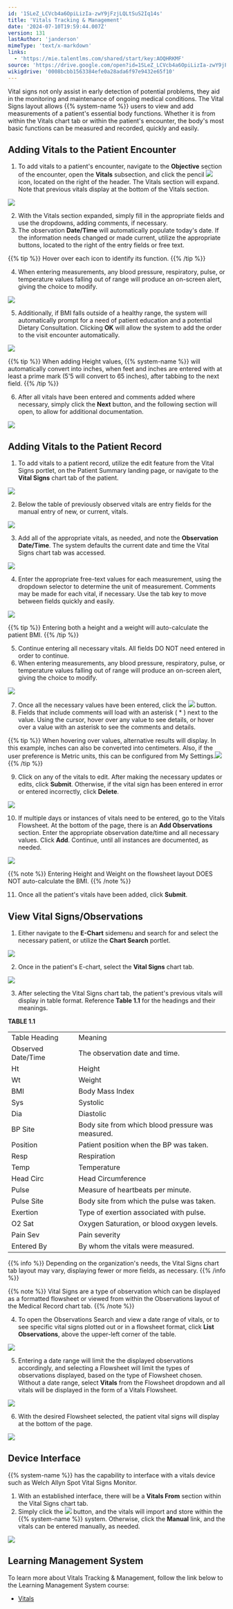 ```yaml
---
id: '1SLeZ_LCVcb4a6OpiLizIa-zwY9jFzjLQLtSuS2Iq14s'
title: 'Vitals Tracking & Management'
date: '2024-07-10T19:59:44.007Z'
version: 131
lastAuthor: 'janderson'
mimeType: 'text/x-markdown'
links:
  - 'https://mie.talentlms.com/shared/start/key:AOQHRKMF'
source: 'https://drive.google.com/open?id=1SLeZ_LCVcb4a6OpiLizIa-zwY9jFzjLQLtSuS2Iq14s'
wikigdrive: '0008bcbb1563384efe0a28ada6f97e9432e65f10'
---
```

Vital signs not only assist in early detection of potential problems, they aid in the monitoring and maintenance of ongoing medical conditions. The Vital Signs layout allows {{% system-name %}} users to view and add measurements of a patient's essential body functions. Whether it is from within the Vitals chart tab or within the patient's encounter, the body's most basic functions can be measured and recorded, quickly and easily.

## Adding Vitals to the Patient Encounter

1. To add vitals to a patient's encounter, navigate to the <strong>Objective</strong> section of the encounter, open the <strong>Vitals</strong> subsection, and click the pencil 
    ![](../vitals-tracking-and-management.assets/208e44c784d7d7e1fd81d8d02416c996.png)
     icon, located on the right of the header. The Vitals section will expand. Note that previous vitals display at the bottom of the Vitals section.

![](../vitals-tracking-and-management.assets/79ddb5a7da8b131f29eb9db1ba4853d9.png)

2. With the Vitals section expanded, simply fill in the appropriate fields and use the dropdowns, adding comments, if necessary.
3. The observation <strong>Date/Time</strong> will automatically populate today's date. If the information needs changed or made current, utilize the appropriate buttons, located to the right of the entry fields or free text.

{{% tip %}}
Hover over each icon to identify its function.
{{% /tip %}}

4. When entering measurements, any blood pressure, respiratory, pulse, or temperature values falling out of range will produce an on-screen alert, giving the choice to modify.

![](../vitals-tracking-and-management.assets/9b8ef2da22547e2076085c2e96507f28.png)

5. Additionally, if BMI falls outside of a healthy range, the system will automatically prompt for a need of patient education and a potential Dietary Consultation. Clicking <strong>OK</strong> will allow the system to add the order to the visit encounter automatically.

![](../vitals-tracking-and-management.assets/0e3ce917b96e25b43c6eec789b68d940.png)

{{% tip %}}
When adding Height values, {{% system-name %}} will automatically convert into inches, when feet and inches are entered with at least a prime mark (5'5 will convert to 65 inches), after tabbing to the next field.
{{% /tip %}}

6. After all vitals have been entered and comments added where necessary, simply click the <strong>Next</strong> button, and the following section will open, to allow for additional documentation.

![](../vitals-tracking-and-management.assets/4da942d45e4f29948861e2d500a02b82.png)

## Adding Vitals to the Patient Record

1. To add vitals to a patient record, utilize the edit feature from the Vital Signs portlet, on the Patient Summary landing page, or navigate to the <strong>Vital Signs</strong> chart tab of the patient.

![](../vitals-tracking-and-management.assets/791066338ee7e655e14829e3ef8709f2.png)

2. Below the table of previously observed vitals are entry fields for the manual entry of new, or current, vitals.

![](../vitals-tracking-and-management.assets/a76591b9af1de3eed2c14fef3f14b219.png)

3. Add all of the appropriate vitals, as needed, and note the <strong>Observation Date/Time</strong>. The system defaults the current date and time the Vital Signs chart tab was accessed.

![](../vitals-tracking-and-management.assets/77b404f0a85cab6ee9638b0386a1b70e.png)

4. Enter the appropriate free-text values for each measurement, using the dropdown selector to determine the unit of measurement. Comments may be made for each vital, if necessary. Use the tab key to move between fields quickly and easily.

![](../vitals-tracking-and-management.assets/b1c37c9b3902d61e3dd11f3faecef792.png)

{{% tip %}}
Entering both a height and a weight will auto-calculate the patient BMI.
{{% /tip %}}

5. Continue entering all necessary vitals. All fields DO NOT need entered in order to continue.
6. When entering measurements, any blood pressure, respiratory, pulse, or temperature values falling out of range will produce an on-screen alert, giving the choice to modify.

![](../vitals-tracking-and-management.assets/9b8ef2da22547e2076085c2e96507f28.png)

7. Once all the necessary values have been entered, click the 
    ![](../vitals-tracking-and-management.assets/c4b4670370433310bc1b2b915966c671.png)
     button.
8. Fields that include comments will load with an asterisk ( * ) next to the value. Using the cursor, hover over any value to see details, or hover over a value with an asterisk to see the comments and details.

{{% tip %}}
When hovering over values, alternative results will display. In this example, inches can also be converted into centimeters. Also, if the user preference is Metric units, this can be configured from My Settings.![](../vitals-tracking-and-management.assets/7435e0269809602fcf3b6ac822801d99.png)
{{% /tip %}}

9. Click on any of the vitals to edit. After making the necessary updates or edits, click <strong>Submit</strong>. Otherwise, if the vital sign has been entered in error or entered incorrectly, click <strong>Delete</strong>.

![](../vitals-tracking-and-management.assets/771405a932aa21e6e6169aa85dd94f32.png)

10. If multiple days or instances of vitals need to be entered, go to the Vitals Flowsheet. At the bottom of the page, there is an <strong>Add Observations</strong> section. Enter the appropriate observation date/time and all necessary values. Click <strong>Add</strong>. Continue, until all instances are documented, as needed.

![](../vitals-tracking-and-management.assets/5155905feddd7767f1dd704387829302.png)

{{% note %}}
Entering Height and Weight on the flowsheet layout DOES NOT auto-calculate the BMI.
{{% /note %}}

11. Once all the patient's vitals have been added, click <strong>Submit</strong>.

## View Vital Signs/Observations

1. Either navigate to the <strong>E-Chart</strong> sidemenu and search for and select the necessary patient, or utilize the <strong>Chart Search</strong> portlet.

![](../vitals-tracking-and-management.assets/aacf5b3f6c309809986b6b37e271f0bd.png)

2. Once in the patient's E-chart, select the <strong>Vital Signs</strong> chart tab.

![](../vitals-tracking-and-management.assets/791066338ee7e655e14829e3ef8709f2.png)

3. After selecting the Vital Signs chart tab, the patient's previous vitals will display in table format. Reference <strong>Table 1.1</strong> for the headings and their meanings.

**TABLE 1.1**
<table>
<tr>
<td>Table Heading</td>
<td>Meaning</td>
</tr>
<tr>
<td>Observed Date/Time</td>
<td>The observation date and time.</td>
</tr>
<tr>
<td>Ht</td>
<td>Height</td>
</tr>
<tr>
<td>Wt</td>
<td>Weight</td>
</tr>
<tr>
<td>BMI</td>
<td>Body Mass Index</td>
</tr>
<tr>
<td>Sys</td>
<td>Systolic</td>
</tr>
<tr>
<td>Dia</td>
<td>Diastolic</td>
</tr>
<tr>
<td>BP Site</td>
<td>Body site from which blood pressure was measured.</td>
</tr>
<tr>
<td>Position</td>
<td>Patient position when the BP was taken.</td>
</tr>
<tr>
<td>Resp</td>
<td>Respiration</td>
</tr>
<tr>
<td>Temp</td>
<td>Temperature</td>
</tr>
<tr>
<td>Head Circ</td>
<td>Head Circumference</td>
</tr>
<tr>
<td>Pulse</td>
<td>Measure of heartbeats per minute.</td>
</tr>
<tr>
<td>Pulse Site</td>
<td>Body site from which the pulse was taken.</td>
</tr>
<tr>
<td>Exertion</td>
<td>Type of exertion associated with pulse.</td>
</tr>
<tr>
<td>O2 Sat</td>
<td>Oxygen Saturation, or blood oxygen levels.</td>
</tr>
<tr>
<td>Pain Sev</td>
<td>Pain severity</td>
</tr>
<tr>
<td>Entered By</td>
<td>By whom the vitals were measured.</td>
</tr>
</table>

{{% info %}}
Depending on the organization's needs, the Vital Signs chart tab layout may vary, displaying fewer or more fields, as necessary.
{{% /info %}}

{{% note %}}
Vital Signs are a type of observation which can be displayed as a formatted flowsheet or viewed from within the Observations layout of the Medical Record chart tab.
{{% /note %}}

4. To open the Observations Search and view a date range of vitals, or to see specific vital signs plotted out or in a flowsheet format, click <strong>List Observations</strong>, above the upper-left corner of the table.

![](../vitals-tracking-and-management.assets/7972a5c0d442222a44ec51e40a9d3729.png)

5. Entering a date range will limit the the displayed observations accordingly, and selecting a Flowsheet will limit the types of observations displayed, based on the type of Flowsheet chosen. Without a date range, select <strong>Vitals</strong> from the Flowsheet dropdown and all vitals will be displayed in the form of a Vitals Flowsheet.

![](../vitals-tracking-and-management.assets/ceffa15e428fe23033da691680e5e21f.png)

6. With the desired Flowsheet selected, the patient vital signs will display at the bottom of the page.

![](../vitals-tracking-and-management.assets/809ba3e09bb1c82e567b49c1631411de.png)

## Device Interface

{{% system-name %}} has the capability to interface with a vitals device such as Welch Allyn Spot Vital Signs Monitor.

1. With an established interface, there will be a <strong>Vitals From</strong> section within the Vital Signs chart tab.
2. Simply click the 
    ![](../vitals-tracking-and-management.assets/b87418014acb0d791426e1d6e4b041f2.png)
     button, and the vitals will import and store within the {{% system-name %}} system. Otherwise, click the <strong>Manual</strong> link, and the vitals can be entered manually, as needed.

![](../vitals-tracking-and-management.assets/1bd3e72eaec1ee787a2cff6331ebd9ba.png)

## Learning Management System

To learn more about Vitals Tracking & Management, follow the link below to the Learning Management System course:

* [Vitals](https://mie.talentlms.com/shared/start/key:AOQHRKMF)
